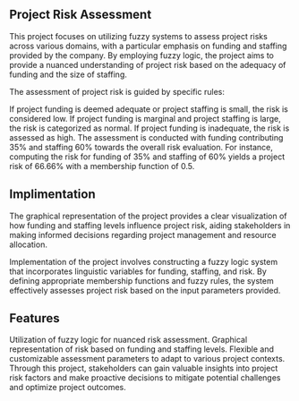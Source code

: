 ## Project Risk Assessment

This project focuses on utilizing fuzzy systems to assess project risks across various domains, with a particular emphasis on funding and staffing provided by the company. By employing fuzzy logic, the project aims to provide a nuanced understanding of project risk based on the adequacy of funding and the size of staffing.

The assessment of project risk is guided by specific rules:

If project funding is deemed adequate or project staffing is small, the risk is considered low.
If project funding is marginal and project staffing is large, the risk is categorized as normal.
If project funding is inadequate, the risk is assessed as high.
The assessment is conducted with funding contributing 35% and staffing 60% towards the overall risk evaluation. For instance, computing the risk for funding of 35% and staffing of 60% yields a project risk of 66.66% with a membership function of 0.5.


## Implimentation

The graphical representation of the project provides a clear visualization of how funding and staffing levels influence project risk, aiding stakeholders in making informed decisions regarding project management and resource allocation.

Implementation of the project involves constructing a fuzzy logic system that incorporates linguistic variables for funding, staffing, and risk. By defining appropriate membership functions and fuzzy rules, the system effectively assesses project risk based on the input parameters provided.

## Features

Utilization of fuzzy logic for nuanced risk assessment.
Graphical representation of risk based on funding and staffing levels.
Flexible and customizable assessment parameters to adapt to various project contexts.
Through this project, stakeholders can gain valuable insights into project risk factors and make proactive decisions to mitigate potential challenges and optimize project outcomes.